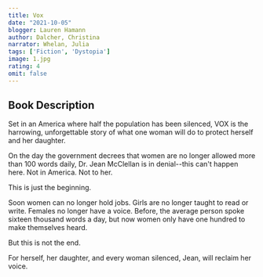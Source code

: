 ```yaml
---
title: Vox
date: "2021-10-05"
blogger: Lauren Hamann
author: Dalcher, Christina
narrator: Whelan, Julia
tags: ['Fiction', 'Dystopia']
image: 1.jpg
rating: 4
omit: false
---
```



## Book Description

Set in an America where half the population has been silenced, VOX is the harrowing, unforgettable story of what one woman will do to protect herself and her daughter.

On the day the government decrees that women are no longer allowed more than 100 words daily, Dr. Jean McClellan is in denial--this can't happen here. Not in America. Not to her.

This is just the beginning.

Soon women can no longer hold jobs. Girls are no longer taught to read or write. Females no longer have a voice. Before, the average person spoke sixteen thousand words a day, but now women only have one hundred to make themselves heard.

But this is not the end.

For herself, her daughter, and every woman silenced, Jean, will reclaim her voice.